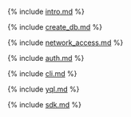 {% include [intro.md](index/intro.md) %}

{% include [create_db.md](index/create_db.md) %}

{% include [network_access.md](index/network.md) %}

{% include [auth.md](index/auth.md) %}

{% include [cli.md](index/cli.md) %}

{% include [yql.md](index/yql.md) %}

{% include [sdk.md](index/sdk.md) %}
